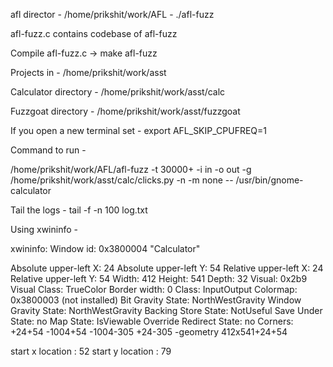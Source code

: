afl director - /home/prikshit/work/AFL - ./afl-fuzz

afl-fuzz.c contains codebase of afl-fuzz

Compile afl-fuzz.c -> make afl-fuzz

Projects in - /home/prikshit/work/asst

Calculator directory -
/home/prikshit/work/asst/calc

Fuzzgoat directory -
/home/prikshit/work/asst/fuzzgoat

If you open a new terminal set -
export AFL_SKIP_CPUFREQ=1

Command to run -

/home/prikshit/work/AFL/afl-fuzz -t 30000+ -i in -o out -g /home/prikshit/work/asst/calc/clicks.py -n -m none -- /usr/bin/gnome-calculator

Tail the logs -
tail -f -n 100 log.txt

Using xwininfo -

xwininfo: Window id: 0x3800004 "Calculator"

Absolute upper-left X: 24
Absolute upper-left Y: 54
Relative upper-left X: 24
Relative upper-left Y: 54
Width: 412
Height: 541
Depth: 32
Visual: 0x2b9
Visual Class: TrueColor
Border width: 0
Class: InputOutput
Colormap: 0x3800003 (not installed)
Bit Gravity State: NorthWestGravity
Window Gravity State: NorthWestGravity
Backing Store State: NotUseful
Save Under State: no
Map State: IsViewable
Override Redirect State: no
Corners: +24+54 -1004+54 -1004-305 +24-305
-geometry 412x541+24+54

start x location : 52
start y location : 79
